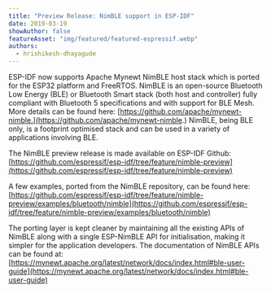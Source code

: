 ```yaml
---
title: "Preview Release: NimBLE support in ESP-IDF"
date: 2019-03-19
showAuthor: false
featureAsset: "img/featured/featured-espressif.webp"
authors:
  - hrishikesh-dhayagude
---
```

ESP-IDF now supports Apache Mynewt NimBLE host stack which is ported for the ESP32 platform and FreeRTOS. NimBLE is an open-source Bluetooth Low Energy (BLE) or Bluetooth Smart stack (both host and controller) fully compliant with Bluetooth 5 specifications and with support for BLE Mesh. More details can be found here: [https://github.com/apache/mynewt-nimble.](https://github.com/apache/mynewt-nimble.) NimBLE, being BLE only, is a footprint optimised stack and can be used in a variety of applications involving BLE.

The NimBLE preview release is made available on ESP-IDF Github: [https://github.com/espressif/esp-idf/tree/feature/nimble-preview](https://github.com/espressif/esp-idf/tree/feature/nimble-preview)

A few examples, ported from the NimBLE repository, can be found here: [https://github.com/espressif/esp-idf/tree/feature/nimble-preview/examples/bluetooth/nimble](https://github.com/espressif/esp-idf/tree/feature/nimble-preview/examples/bluetooth/nimble)

The porting layer is kept cleaner by maintaining all the existing APIs of NimBLE along with a single ESP-NimBLE API for initialisation, making it simpler for the application developers. The documentation of NimBLE APIs can be found at: [https://mynewt.apache.org/latest/network/docs/index.html#ble-user-guide](https://mynewt.apache.org/latest/network/docs/index.html#ble-user-guide)
